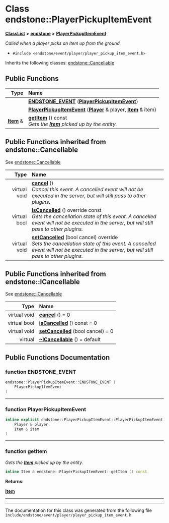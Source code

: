 

# Class endstone::PlayerPickupItemEvent



[**ClassList**](annotated.md) **>** [**endstone**](namespaceendstone.md) **>** [**PlayerPickupItemEvent**](classendstone_1_1PlayerPickupItemEvent.md)



_Called when a player picks an item up from the ground._ 

* `#include <endstone/event/player/player_pickup_item_event.h>`



Inherits the following classes: [endstone::Cancellable](classendstone_1_1Cancellable.md)










































































## Public Functions

| Type | Name |
| ---: | :--- |
|   | [**ENDSTONE\_EVENT**](#function-endstone_event) ([**PlayerPickupItemEvent**](classendstone_1_1PlayerPickupItemEvent.md)) <br> |
|   | [**PlayerPickupItemEvent**](#function-playerpickupitemevent) ([**Player**](classendstone_1_1Player.md) & player, [**Item**](classendstone_1_1Item.md) & item) <br> |
|  [**Item**](classendstone_1_1Item.md) & | [**getItem**](#function-getitem) () const<br>_Gets the_ [_**Item**_](classendstone_1_1Item.md) _picked up by the entity._ |


## Public Functions inherited from endstone::Cancellable

See [endstone::Cancellable](classendstone_1_1Cancellable.md)

| Type | Name |
| ---: | :--- |
| virtual void | [**cancel**](classendstone_1_1Cancellable.md#function-cancel) () <br>_Cancel this event. A cancelled event will not be executed in the server, but will still pass to other plugins._  |
| virtual bool | [**isCancelled**](classendstone_1_1Cancellable.md#function-iscancelled) () override const<br>_Gets the cancellation state of this event. A cancelled event will not be executed in the server, but will still pass to other plugins._  |
| virtual void | [**setCancelled**](classendstone_1_1Cancellable.md#function-setcancelled) (bool cancel) override<br>_Sets the cancellation state of this event. A cancelled event will not be executed in the server, but will still pass to other plugins._  |


## Public Functions inherited from endstone::ICancellable

See [endstone::ICancellable](classendstone_1_1ICancellable.md)

| Type | Name |
| ---: | :--- |
| virtual void | [**cancel**](classendstone_1_1ICancellable.md#function-cancel) () = 0<br> |
| virtual bool | [**isCancelled**](classendstone_1_1ICancellable.md#function-iscancelled) () const = 0<br> |
| virtual void | [**setCancelled**](classendstone_1_1ICancellable.md#function-setcancelled) (bool cancel) = 0<br> |
| virtual  | [**~ICancellable**](classendstone_1_1ICancellable.md#function-icancellable) () = default<br> |
















































































## Public Functions Documentation




### function ENDSTONE\_EVENT 

```C++
endstone::PlayerPickupItemEvent::ENDSTONE_EVENT (
    PlayerPickupItemEvent
) 
```




<hr>



### function PlayerPickupItemEvent 

```C++
inline explicit endstone::PlayerPickupItemEvent::PlayerPickupItemEvent (
    Player & player,
    Item & item
) 
```




<hr>



### function getItem 

_Gets the_ [_**Item**_](classendstone_1_1Item.md) _picked up by the entity._
```C++
inline Item & endstone::PlayerPickupItemEvent::getItem () const
```





**Returns:**

[**Item**](classendstone_1_1Item.md) 





        

<hr>

------------------------------
The documentation for this class was generated from the following file `include/endstone/event/player/player_pickup_item_event.h`

